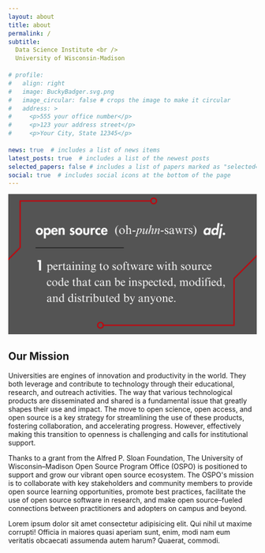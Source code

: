 ```yaml
---
layout: about
title: about
permalink: /
subtitle: 
  Data Science Institute <br />
  University of Wisconsin-Madison

# profile:
#   align: right
#   image: BuckyBadger.svg.png
#   image_circular: false # crops the image to make it circular
#   address: >
#     <p>555 your office number</p>
#     <p>123 your address street</p>
#     <p>Your City, State 12345</p>

news: true  # includes a list of news items
latest_posts: true  # includes a list of the newest posts
selected_papers: false # includes a list of papers marked as "selected={true}"
social: true  # includes social icons at the bottom of the page
---
```

        
  <div class="image mb-4">
    <img src="images\OSPOWhat.png" alt="OSPO What">
  </div>

        
## Our Mission


Universities are engines of innovation and productivity in the world. They both leverage and contribute to technology through their educational, research, and outreach activities. The way that various technological products are disseminated and shared is a fundamental issue that greatly shapes their use and impact. The move to open science, open access, and open source is a key strategy for streamlining the use of these products, fostering collaboration, and accelerating progress. However, effectively making this transition to openness is challenging and calls for institutional support.

Thanks to a grant from the Alfred P. Sloan Foundation, The University of Wisconsin–Madison Open Source Program Office (OSPO) is positioned to support and grow our vibrant open source ecosystem. The OSPO's mission is to collaborate with key stakeholders and community members to provide open source learning opportunities, promote best practices, facilitate the use of open source software in research, and make open source–fueled connections between practitioners and adopters on campus and beyond.

Lorem ipsum dolor sit amet consectetur adipisicing elit. Qui nihil ut maxime corrupti! Officia in maiores quasi aperiam sunt, enim, modi nam eum veritatis obcaecati assumenda autem harum? Quaerat, commodi.


<!-- Put your address / P.O. box / other info right below your picture. You can also disable any of these elements by editing `profile` property of the YAML header of your `_pages/about.md`. Edit `_bibliography/papers.bib` and Jekyll will render your [publications page](/al-folio/publications/) automatically.

Link to your social media connections, too. This theme is set up to use [Font Awesome icons](http://fortawesome.github.io/Font-Awesome/) and [Academicons](https://jpswalsh.github.io/academicons/), like the ones below. Add your Facebook, Twitter, LinkedIn, Google Scholar, or just disable all of them.  -->
 
